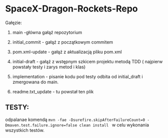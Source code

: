 # SpaceX-Dragon-Rockets-Repo
Gałęzie:
1. main -główna gałąź repozytorium
 
2. initial_commit - gałąź z początkowym commitem
 
3. pom.xml-update - gałąź z aktualizacją pliku pom.xml

4. initial-draft - gałąź z wstępnym szkicem projektu metodą TDD (
najpierw powstały testy i zarys metod i klas)
 
5. implementation - pisanie kodu pod testy odbita od initial_draft i zmergowana do main. 

6. readme.txt_update - tu powstał ten plik

TESTY:
-------
odpalanae komendą `mvn -fae -Dsurefire.skipAfterFailureCount=0 -Dmaven.test.failure.ignore=false clean install
` w celu wykonania wszystkich testów.